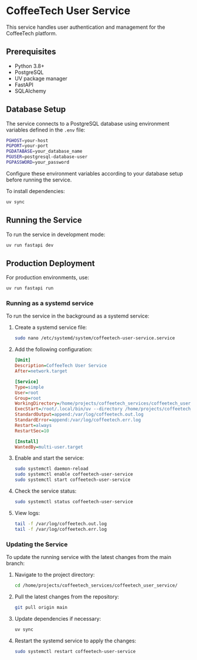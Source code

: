 # CoffeeTech User Service

This service handles user authentication and management for the CoffeeTech platform.

## Prerequisites

- Python 3.8+
- PostgreSQL
- UV package manager
- FastAPI
- SQLAlchemy

## Database Setup

The service connects to a PostgreSQL database using environment variables defined in the `.env` file:

```bash
PGHOST=your-host
PGPORT=your-port
PGDATABASE=your_database_name
PGUSER=postgresql-database-user
PGPASSWORD=your_password
```

Configure these environment variables according to your database setup before running the service.

To install dependencies:

```bash
uv sync
```

## Running the Service

To run the service in development mode:

```bash
uv run fastapi dev
```

## Production Deployment

For production environments, use:

```bash
uv run fastapi run
```

### Running as a systemd service

To run the service in the background as a systemd service:

1. Create a systemd service file:

    ```bash
    sudo nano /etc/systemd/system/coffeetech-user-service.service
    ```

2. Add the following configuration:

    ```ini
    [Unit]
    Description=CoffeeTech User Service
    After=network.target

    [Service]
    Type=simple
    User=root
    Group=root
    WorkingDirectory=/home/projects/coffeetech_services/coffeetech_user_service/
    ExecStart=/root/.local/bin/uv --directory /home/projects/coffeetech_services/coffeetech_user_service/ run fastapi run
    StandardOutput=append:/var/log/coffeetech.out.log
    StandardError=append:/var/log/coffeetech.err.log
    Restart=always
    RestartSec=10

    [Install]
    WantedBy=multi-user.target
    ```

3. Enable and start the service:

    ```bash
    sudo systemctl daemon-reload
    sudo systemctl enable coffeetech-user-service
    sudo systemctl start coffeetech-user-service
    ```

4. Check the service status:

    ```bash
    sudo systemctl status coffeetech-user-service
    ```

5. View logs:

    ```bash
    tail -f /var/log/coffeetech.out.log
    tail -f /var/log/coffeetech.err.log
    ```

### Updating the Service

To update the running service with the latest changes from the main branch:

1. Navigate to the project directory:

    ```bash
    cd /home/projects/coffeetech_services/coffeetech_user_service/
    ```

2. Pull the latest changes from the repository:

    ```bash
    git pull origin main
    ```

3. Update dependencies if necessary:

    ```bash
    uv sync
    ```

4. Restart the systemd service to apply the changes:

    ```bash
    sudo systemctl restart coffeetech-user-service
    ```
